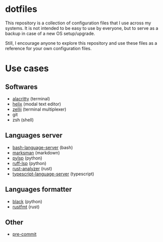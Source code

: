 # dotfiles

This repository is a collection of configuration files that I use across my 
systems. It is not intended to be easy to use by everyone, but to serve as a 
backup in case of a new OS setup/upgrade. 

Still, I encourage anyone to explore this repository and use these files as a 
reference for your own configuration files.

# Use cases

## Softwares

- [alacritty](https://github.com/alacritty/alacritty) (terminal)
- [helix](https://github.com/helix-editor/helix) (modal text editor)
- [zellij](https://github.com/zellij-org/zellij) (terminal multiplexer)
- git
- zsh (shell)

## Languages server
- [bash-language-server](https://github.com/bash-lsp/bash-language-server) (bash)
- [marksman](https://github.com/artempyanykh/marksman) (markdown)
- [pylsp](https://github.com/python-lsp/python-lsp-server) (python)
- [ruff-lsp](https://github.com/astral-sh/ruff-lsp) (python)
- [rust-analyzer](https://github.com/rust-lang/rust-analyzer) (rust)
- [typescript-language-server](https://github.com/typescript-language-server/typescript-language-server) (typescript)

## Languages formatter
- [black](https://github.com/psf/black) (python)
- [rustfmt](https://github.com/rust-lang/rustfmt) (rust)

## Other
- [pre-commit](https://pre-commit.com/)
